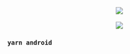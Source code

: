 <p align="center">
  <img src="page1.png" >
  <br/>
  <br/>
   <img src="page2.png" >
</p>

### `yarn android`




